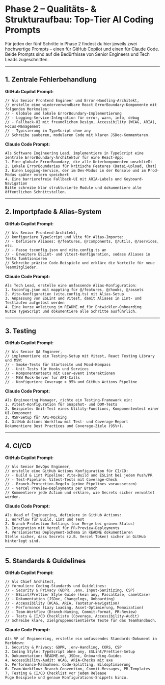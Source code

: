 # Phase 2 – Qualitäts- & Strukturaufbau: Top‑Tier AI Coding Prompts

Für jeden der fünf Schritte in Phase 2 findest du hier jeweils zwei hochwertige Prompts – einen für GitHub Copilot und einen für Claude Code. Beide Prompts sind auf die Bedürfnisse von Senior Engineers und Tech Leads zugeschnitten.

---

## 1. Zentrale Fehlerbehandlung

**GitHub Copilot Prompt:**

```
// Als Senior Frontend Engineer und Error‑Handling‑Architekt,
// erstelle eine wiederverwendbare React ErrorBoundary-Komponente mit folgenden Merkmalen:
// - Globale und lokale ErrorBoundary-Implementierung
// - Logging-Service-Integration für error, warn, info, debug
// - Fallback-UI mit freundlichem Design, Accessibility (WCAG, ARIA), Focus-Management
// - Typisierung in TypeScript ohne any
// Schreibe sauberen, modularen Code mit klaren JSDoc-Kommentaren.
```

**Claude Code Prompt:**

```
Als Software Engineering Lead, implementiere in TypeScript eine zentrale ErrorBoundary-Architektur für eine React-App:
1. Eine globale ErrorBoundary, die alle Unterkomponenten umschließt
2. Lokale ErrorBoundaries für kritische Features (Datei-Upload, Chat)
3. Einen Logging-Service, der im Dev-Modus in der Konsole und im Prod-Modus später extern speichert
4. Eine barrierefreie Fallback-UI mit ARIA-Labels und Keyboard-Navigation
Bitte schreibe klar strukturierte Module und dokumentiere alle öffentlichen Schnittstellen.
```

---

## 2. Importpfade & Alias-System

**GitHub Copilot Prompt:**

```
// Als Senior Frontend‑Architekt,
// konfiguriere TypeScript und Vite für Alias-Importe:
// - Definiere Aliases: @/features, @/components, @/utils, @/services, etc.
// - Passe tsconfig.json und vite.config.ts an
// - Erweitere ESLint- und Vitest-Konfiguration, sodass Aliases in Tests funktionieren
// Schreibe präzise Code‑Beispiele und erkläre die Vorteile für neue Teammitglieder.
```

**Claude Code Prompt:**

```
Als Tech Lead, erstelle eine umfassende Alias-Konfiguration:
1. tsconfig.json mit mappting für @/features, @/hooks, @/assets
2. Vite-Konfiguration (vite.config.ts) mit Alias-Setup
3. Anpassung von ESLint und Vitest, damit Aliases in Lint- und Testläufen aufgelöst werden
4. Eine kurze Anleitung im README.md für Entwickler-Onboarding
Nutze TypeScript und dokumentiere alle Schritte ausführlich.
```

---

## 3. Testing

**GitHub Copilot Prompt:**

```
// Als Senior QA Engineer,
// implementiere ein Testing-Setup mit Vitest, React Testing Library und MSW:
// - Smoke-Tests für Startseite und Mood-Kompass
// - Unit-Tests für Hooks und Services
// - Komponententests mit user-event Interaktionen
// - MSW Mock-Server für API-Calls
// - Konfiguriere Coverage > 95% und GitHub Actions Pipeline
```

**Claude Code Prompt:**

```
Als Engineering Manager, richte ein Testing-Framework ein:
1. Vitest-Konfiguration für Snapshot- und DOM-Tests
2. Beispiele: Unit-Test eines Utility-Functions, Komponententest einer UI-Component
3. MSW-Setup für API-Mocking
4. GitHub Actions Workflow mit Test- und Coverage-Report
Dokumentiere Best Practices und Coverage-Ziele (95%+).
```

---

## 4. CI/CD

**GitHub Copilot Prompt:**

```
// Als Senior DevOps Engineer,
// erstelle eine GitHub Actions Konfiguration für CI/CD:
// - Build & Lint Pipeline: Vite-Build und ESLint bei jedem Push/PR
// - Test-Pipeline: Vitest-Tests mit Coverage-Check
// - Branch-Protection-Regeln (grüne Pipelines voraussetzen)
// - Vercel Preview-Deployments per Branch
// Kommentiere jede Action und erkläre, wie Secrets sicher verwaltet werden.
```

**Claude Code Prompt:**

```
Als Head of Engineering, definiere in GitHub Actions:
1. Workflow für Build, Lint und Test
2. Branch-Protection Settings (nur Merge bei grünem Status)
3. Integration mit Vercel für PR-Preview-Deployments
4. Versioniertes Deployment-Schema in README dokumentieren
Stelle sicher, dass Secrets (z.B. Vercel Token) sicher in GitHub hinterlegt sind.
```

---

## 5. Standards & Guidelines

**GitHub Copilot Prompt:**

```
// Als Chief Architect,
// formuliere Coding-Standards und Guidelines:
// - Security & Privacy (GDPR, .env, Input-Sanitizing, CSP)
// - ESLint/Prettier Style Guide (kein any, PascalCase, camelCase)
// - Dokumentation (JSDoc, Changelogs, Onboarding)
// - Accessibility (WCAG, ARIA, Tastatur-Navigation)
// - Performance (Lazy Loading, Asset-Optimierung, Memoization)
// - Team-Workflow (Branch-Naming, Commit-Format, PR-Review)
// - Tests & CI/CD Checkliste (Coverage, Accessibility-Audit)
// Schreibe klare, zielgruppenorientierte Texte für das Teamhandbuch.
```

**Claude Code Prompt:**

```
Als VP of Engineering, erstelle ein umfassendes Standards-Dokument in Markdown:
1. Security & Privacy: GDPR, .env-Handling, CORS, CSP
2. Coding Style: TypeScript ohne any, ESLint/Prettier-Setup
3. Dokumentation: README.md, JSDoc, Onboarding-Guides
4. Accessibility-Audit: WCAG, ARIA-Checks mit axe
5. Performance-Maßnahmen: Code-Splitting, Bildoptimierung
6. Team-Workflow: Branch-Convention, Commit-Messages, PR-Templates
7. Testing & CI/CD Checklist vor jedem Release
Füge Beispiele und genaue Konfigurations-Snippets hinzu.
```
